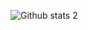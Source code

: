 ![Github stats 2](https://github-readme-stats.vercel.app/api?username=hsynsvm&show_icons=true&theme=radical)


